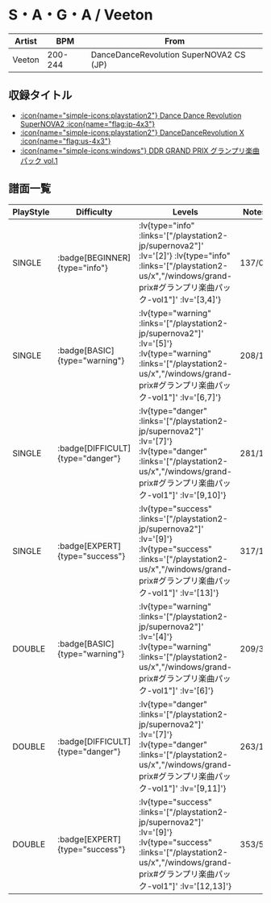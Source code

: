 # S・A・G・A / Veeton

|Artist|BPM|From|
|------|---|----|
|Veeton|200-244|DanceDanceRevolution SuperNOVA2 CS (JP)|

## 収録タイトル

- [ :icon{name="simple-icons:playstation2"} Dance Dance Revolution SuperNOVA2 :icon{name="flag:jp-4x3"} ](/playstation2-jp/supernova2)
- [ :icon{name="simple-icons:playstation2"} DanceDanceRevolution X :icon{name="flag:us-4x3"} ](/playstation2-us/x)
- [ :icon{name="simple-icons:windows"} DDR GRAND PRIX グランプリ楽曲パック vol.1](/windows/grand-prix#グランプリ楽曲パック-vol1)

## 譜面一覧

|PlayStyle|Difficulty|Levels|Notes|Movie|
|---------|----------|------|-----|-----|
|SINGLE| :badge[BEGINNER]{type="info"} | :lv{type="info" :links='["/playstation2-jp/supernova2"]' :lv='[2]'}  :lv{type="info" :links='["/playstation2-us/x","/windows/grand-prix#グランプリ楽曲パック-vol1"]' :lv='[3,4]'} |137/0||
|SINGLE| :badge[BASIC]{type="warning"} | :lv{type="warning" :links='["/playstation2-jp/supernova2"]' :lv='[5]'}  :lv{type="warning" :links='["/playstation2-us/x","/windows/grand-prix#グランプリ楽曲パック-vol1"]' :lv='[6,7]'} |208/12||
|SINGLE| :badge[DIFFICULT]{type="danger"} | :lv{type="danger" :links='["/playstation2-jp/supernova2"]' :lv='[7]'}  :lv{type="danger" :links='["/playstation2-us/x","/windows/grand-prix#グランプリ楽曲パック-vol1"]' :lv='[9,10]'} |281/12||
|SINGLE| :badge[EXPERT]{type="success"} | :lv{type="success" :links='["/playstation2-jp/supernova2"]' :lv='[9]'}  :lv{type="success" :links='["/playstation2-us/x","/windows/grand-prix#グランプリ楽曲パック-vol1"]' :lv='[13]'} |317/17||
|DOUBLE| :badge[BASIC]{type="warning"} | :lv{type="warning" :links='["/playstation2-jp/supernova2"]' :lv='[4]'}  :lv{type="warning" :links='["/playstation2-us/x","/windows/grand-prix#グランプリ楽曲パック-vol1"]' :lv='[6]'} |209/3||
|DOUBLE| :badge[DIFFICULT]{type="danger"} | :lv{type="danger" :links='["/playstation2-jp/supernova2"]' :lv='[7]'}  :lv{type="danger" :links='["/playstation2-us/x","/windows/grand-prix#グランプリ楽曲パック-vol1"]' :lv='[9,11]'} |263/11||
|DOUBLE| :badge[EXPERT]{type="success"} | :lv{type="success" :links='["/playstation2-jp/supernova2"]' :lv='[9]'}  :lv{type="success" :links='["/playstation2-us/x","/windows/grand-prix#グランプリ楽曲パック-vol1"]' :lv='[12,13]'} |353/5||
